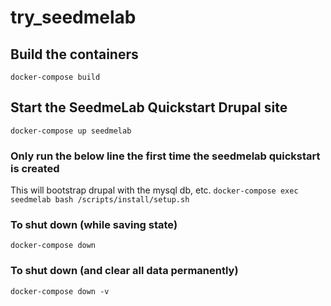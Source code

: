 # try_seedmelab
## Build the containers
`docker-compose build`

## Start the SeedmeLab Quickstart Drupal site
`docker-compose up seedmelab`

### Only run the below line the first time the seedmelab quickstart is created
This will bootstrap drupal with the mysql db, etc.
`docker-compose exec seedmelab bash /scripts/install/setup.sh`

### To shut down (while saving state)
`docker-compose down`

### To shut down (and clear all data permanently)
`docker-compose down -v`